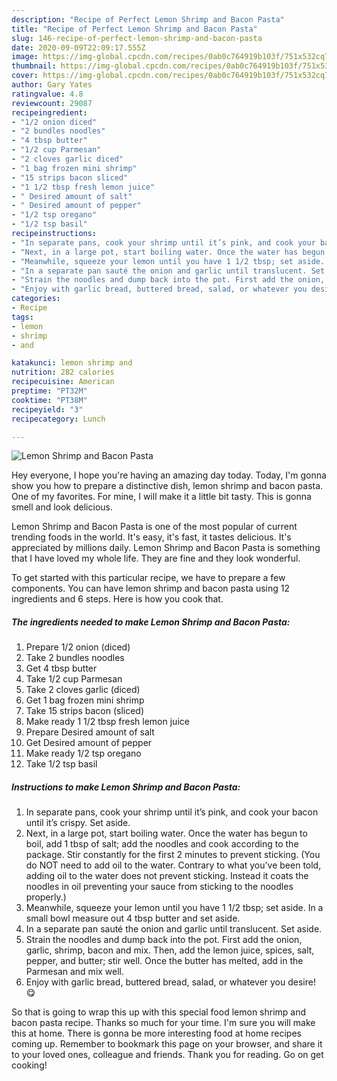 ```yaml
---
description: "Recipe of Perfect Lemon Shrimp and Bacon Pasta"
title: "Recipe of Perfect Lemon Shrimp and Bacon Pasta"
slug: 146-recipe-of-perfect-lemon-shrimp-and-bacon-pasta
date: 2020-09-09T22:09:17.555Z
image: https://img-global.cpcdn.com/recipes/0ab0c764919b103f/751x532cq70/lemon-shrimp-and-bacon-pasta-recipe-main-photo.jpg
thumbnail: https://img-global.cpcdn.com/recipes/0ab0c764919b103f/751x532cq70/lemon-shrimp-and-bacon-pasta-recipe-main-photo.jpg
cover: https://img-global.cpcdn.com/recipes/0ab0c764919b103f/751x532cq70/lemon-shrimp-and-bacon-pasta-recipe-main-photo.jpg
author: Gary Yates
ratingvalue: 4.8
reviewcount: 29087
recipeingredient:
- "1/2 onion diced"
- "2 bundles noodles"
- "4 tbsp butter"
- "1/2 cup Parmesan"
- "2 cloves garlic diced"
- "1 bag frozen mini shrimp"
- "15 strips bacon sliced"
- "1 1/2 tbsp fresh lemon juice"
- " Desired amount of salt"
- " Desired amount of pepper"
- "1/2 tsp oregano"
- "1/2 tsp basil"
recipeinstructions:
- "In separate pans, cook your shrimp until it’s pink, and cook your bacon until it’s crispy. Set aside."
- "Next, in a large pot, start boiling water. Once the water has begun to boil, add 1 tbsp of salt; add the noodles and cook according to the package. Stir constantly for the first 2 minutes to prevent sticking. (You do NOT need to add oil to the water. Contrary to what you’ve been told, adding oil to the water does not prevent sticking. Instead it coats the noodles in oil preventing your sauce from sticking to the noodles properly.)"
- "Meanwhile, squeeze your lemon until you have 1 1/2 tbsp; set aside. In a small bowl measure out 4 tbsp butter and set aside."
- "In a separate pan sauté the onion and garlic until translucent. Set aside."
- "Strain the noodles and dump back into the pot. First add the onion, garlic, shrimp, bacon and mix. Then, add the lemon juice, spices, salt, pepper, and butter; stir well. Once the butter has melted, add in the Parmesan and mix well."
- "Enjoy with garlic bread, buttered bread, salad, or whatever you desire! 😋"
categories:
- Recipe
tags:
- lemon
- shrimp
- and

katakunci: lemon shrimp and 
nutrition: 282 calories
recipecuisine: American
preptime: "PT32M"
cooktime: "PT38M"
recipeyield: "3"
recipecategory: Lunch

---
```



![Lemon Shrimp and Bacon Pasta](https://img-global.cpcdn.com/recipes/0ab0c764919b103f/751x532cq70/lemon-shrimp-and-bacon-pasta-recipe-main-photo.jpg)

Hey everyone, I hope you're having an amazing day today. Today, I'm gonna show you how to prepare a distinctive dish, lemon shrimp and bacon pasta. One of my favorites. For mine, I will make it a little bit tasty. This is gonna smell and look delicious.



Lemon Shrimp and Bacon Pasta is one of the most popular of current trending foods in the world. It's easy, it's fast, it tastes delicious. It's appreciated by millions daily. Lemon Shrimp and Bacon Pasta is something that I have loved my whole life. They are fine and they look wonderful.


To get started with this particular recipe, we have to prepare a few components. You can have lemon shrimp and bacon pasta using 12 ingredients and 6 steps. Here is how you cook that.

<!--inarticleads1-->

##### The ingredients needed to make Lemon Shrimp and Bacon Pasta:

1. Prepare 1/2 onion (diced)
1. Take 2 bundles noodles
1. Get 4 tbsp butter
1. Take 1/2 cup Parmesan
1. Take 2 cloves garlic (diced)
1. Get 1 bag frozen mini shrimp
1. Take 15 strips bacon (sliced)
1. Make ready 1 1/2 tbsp fresh lemon juice
1. Prepare  Desired amount of salt
1. Get  Desired amount of pepper
1. Make ready 1/2 tsp oregano
1. Take 1/2 tsp basil




<!--inarticleads2-->

##### Instructions to make Lemon Shrimp and Bacon Pasta:

1. In separate pans, cook your shrimp until it’s pink, and cook your bacon until it’s crispy. Set aside.
1. Next, in a large pot, start boiling water. Once the water has begun to boil, add 1 tbsp of salt; add the noodles and cook according to the package. Stir constantly for the first 2 minutes to prevent sticking. (You do NOT need to add oil to the water. Contrary to what you’ve been told, adding oil to the water does not prevent sticking. Instead it coats the noodles in oil preventing your sauce from sticking to the noodles properly.)
1. Meanwhile, squeeze your lemon until you have 1 1/2 tbsp; set aside. In a small bowl measure out 4 tbsp butter and set aside.
1. In a separate pan sauté the onion and garlic until translucent. Set aside.
1. Strain the noodles and dump back into the pot. First add the onion, garlic, shrimp, bacon and mix. Then, add the lemon juice, spices, salt, pepper, and butter; stir well. Once the butter has melted, add in the Parmesan and mix well.
1. Enjoy with garlic bread, buttered bread, salad, or whatever you desire! 😋




So that is going to wrap this up with this special food lemon shrimp and bacon pasta recipe. Thanks so much for your time. I'm sure you will make this at home. There is gonna be more interesting food at home recipes coming up. Remember to bookmark this page on your browser, and share it to your loved ones, colleague and friends. Thank you for reading. Go on get cooking!
